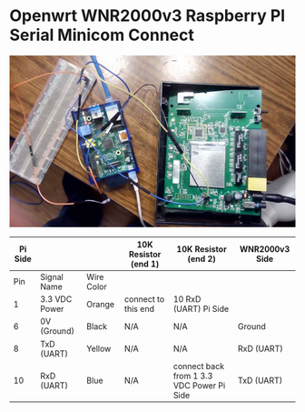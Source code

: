 
# Openwrt WNR2000v3 Raspberry PI Serial Minicom Connect



![raspberrypi hooked up to a WNR2000v3](https://github.com/leeand00/openwrt_WNR2000v3_raspberrypi_serial_minicom_connect/blob/develop/forum/Debricking%20WNR2000v3%20with%20Raspberry%20PI%20and%20a%20serial%20connection_%20-%20Hardware%20Questions%20and%20Recommendations%20-%20OpenWrt%20Forum_files/2KiQz.jpg?raw=true)

| Pi Side |               |            | 10K Resistor (end 1) | 10K Resistor (end 2)                       | WNR2000v3 Side |
|---------|---------------|------------|----------------------|--------------------------------------------|----------------|
|   Pin   |  Signal Name  | Wire Color |                      |                                            |                |
|    1    | 3.3 VDC Power | Orange     |  connect to this end | 10 RxD (UART) Pi Side                      |                |
|    6    | 0V (Ground)   | Black      |          N/A         |                     N/A                    | Ground         |
|    8    | TxD (UART)    | Yellow     |          N/A         |                     N/A                    | RxD (UART)     |
|    10   | RxD (UART)    | Blue       |          N/A         | connect back from  1 3.3 VDC Power Pi Side | TxD (UART)     |

